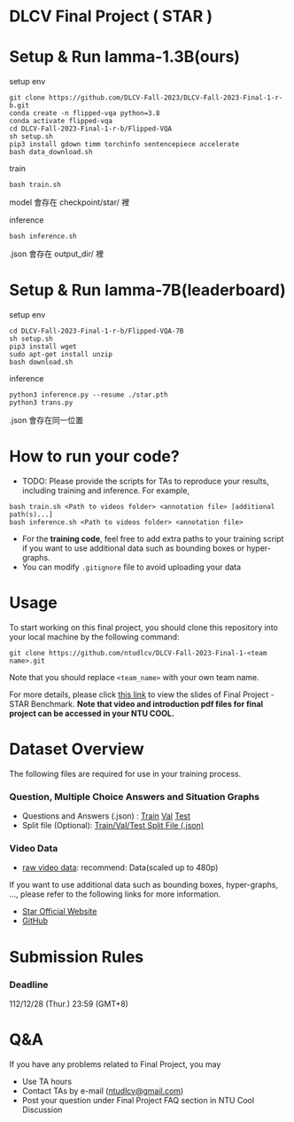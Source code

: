 # DLCV Final Project ( STAR )

# Setup & Run lamma-1.3B(ours)
setup env 
```
git clone https://github.com/DLCV-Fall-2023/DLCV-Fall-2023-Final-1-r-b.git
conda create -n flipped-vqa python=3.8
conda activate flipped-vqa
cd DLCV-Fall-2023-Final-1-r-b/Flipped-VQA
sh setup.sh
pip3 install gdown timm torchinfo sentencepiece accelerate
bash data_download.sh
```

train
```
bash train.sh
```
model 會存在 checkpoint/star/ 裡

inference
```
bash inference.sh
```
.json 會存在 output_dir/ 裡


# Setup & Run lamma-7B(leaderboard)
setup env
```
cd DLCV-Fall-2023-Final-1-r-b/Flipped-VQA-7B
sh setup.sh
pip3 install wget
sudo apt-get install unzip
bash download.sh
```
inference
```
python3 inference.py --resume ./star.pth
python3 trans.py
```
.json 會存在同一位置


# How to run your code?
* TODO: Please provide the scripts for TAs to reproduce your results, including training and inference. For example, 
```shell script=
bash train.sh <Path to videos folder> <annotation file> [additional path(s)...]
bash inference.sh <Path to videos folder> <annotation file>
```
* For the **training code**, feel free to add extra paths to your training script if you want to use additional data such as bounding boxes or hyper-graphs.
* You can modify `.gitignore` file to avoid uploading your data

# Usage
To start working on this final project, you should clone this repository into your local machine by the following command:

    git clone https://github.com/ntudlcv/DLCV-Fall-2023-Final-1-<team name>.git
  
Note that you should replace `<team_name>` with your own team name.

For more details, please click [this link](https://docs.google.com/presentation/d/1TsR0l84wWNNWH7HaV-FEPFudr3o9mVz29LZQhFO22Vk/edit?usp=sharing) to view the slides of Final Project - STAR Benchmark. **Note that video and introduction pdf files for final project can be accessed in your NTU COOL.**

# Dataset Overview
The following files are required for use in your training process.

### Question, Multiple Choice Answers and Situation Graphs

* Questions and Answers (.json) : [Train](https://star-benchmark.s3.us-east.cloud-object-storage.appdomain.cloud/Question_Answer_SituationGraph/STAR_train.json) [Val](https://star-benchmark.s3.us-east.cloud-object-storage.appdomain.cloud/Question_Answer_SituationGraph/STAR_val.json) [Test](https://star-benchmark.s3.us-east.cloud-object-storage.appdomain.cloud/Question_Answer_SituationGraph/STAR_test.json)
* Split file (Optional): [Train/Val/Test Split File (.json)](https://star-benchmark.s3.us-east.cloud-object-storage.appdomain.cloud/Question_Answer_SituationGraph/split_file.json)

### Video Data  
* [raw video data](https://prior.allenai.org/projects/charades): recommend: Data(scaled up to 480p)

If you want to use additional data such as bounding boxes, hyper-graphs, ..., please refer to the following links for more information.
* [Star Official Website](https://bobbywu.com/STAR/#repo)
* [GitHub](https://github.com/csbobby/STAR_Benchmark)


# Submission Rules
### Deadline
112/12/28 (Thur.) 23:59 (GMT+8)
    
# Q&A
If you have any problems related to Final Project, you may
- Use TA hours
- Contact TAs by e-mail ([ntudlcv@gmail.com](mailto:ntudlcv@gmail.com))
- Post your question under Final Project FAQ section in NTU Cool Discussion
